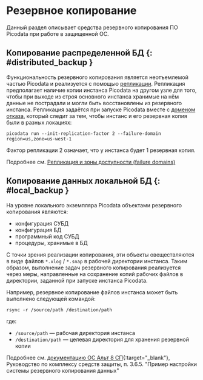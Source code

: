 # Резервное копирование

Данный раздел описывает средства резервного копирования ПО Picodata при
работе в защищенной ОС.

## Копирование распределенной БД  {: #distributed_backup }

Функциональность резервного копирования является неотъемлемой частью
Picodata и реализуется с помощью
[репликации](../overview/glossary.md#replication). Репликация
предполагает наличие копии инстанса Picodata на другом узле для того,
чтобы при выходе из строя основного инстанса хранимые на нём данные не
пострадали и могли быть восстановлены из резервного инстанса. Репликация
задаётся при запуске Picodata вместе с [доменом
отказа](../overview/glossary.md#failure_domain), который следит за тем,
чтобы инстанс и его резервная копия были в разных локациях:

```shell
picodata run --init-replication-factor 2 --failure-domain region=us,zone=us-west-1
```

Фактор репликации 2 означает, что у инстанса будет 1 резервная копия.

Подробнее см. [Репликация и зоны доступности (failure domains)](../tutorial/deploy.md#failure_domains)

## Копирование данных локальной БД  {: #local_backup }

На уровне локального экземпляра Picodata объектами резервного копирования
являются:

- конфигурация СУБД
- конфигурация БД
- программный код СУБД
- процедуры, хранимые в БД <!-- TODO link sql routines doc -->

С точки зрения реализации копирования, эти объекты овеществляются в виде
файлов `*.xlog` / `*.snap` в рабочей директории инстанса. Таким образом,
выполнение задач резервного копирования реализуется через меры,
направленные на сохранение копий рабочих файлов в директории, заданной
при запуске инстанса Picodata.

Например, резервное копирование файлов инстанса может быть выполнено
следующей командой:

```shell
rsync -r /source/path /destination/path
```

где:

- `/source/path` — рабочая директория инстанса
- `/destination/path` — целевая директория для хранения резервной копии

Подробнее см. [документацию ОС Альт 8
СП](https://www.basealt.ru/altsp/docs){:target="_blank"}, Руководство по
комплексу средств защиты, п. 3.6.5. "Пример настройки системы резервного
копирования данных"
